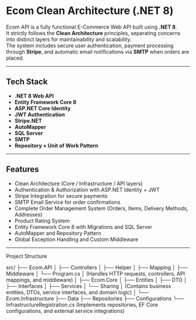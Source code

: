 # Ecom Clean Architecture (.NET 8)

Ecom API is a fully functional E-Commerce Web API built using **.NET 8**.  
It strictly follows the **Clean Architecture** principles, separating concerns into distinct layers for maintainability and scalability.  
The system includes secure user authentication, payment processing through **Stripe**, and automatic email notifications via **SMTP** when orders are placed.

---

## Tech Stack

- **.NET 8 Web API**  
- **Entity Framework Core 8**  
- **ASP.NET Core Identity**  
- **JWT Authentication**  
- **Stripe.NET**  
- **AutoMapper**  
- **SQL Server**  
- **SMTP**  
- **Repository + Unit of Work Pattern**  

---

## Features

- Clean Architecture (Core / Infrastructure / API layers)  
- Authentication & Authorization with ASP.NET Identity + JWT  
- Stripe Integration for secure payments  
- SMTP Email Service for order confirmations  
- Complete Order Management System (Orders, Items, Delivery Methods, Addresses)  
- Product Rating System  
- Entity Framework Core 8 with Migrations and SQL Server  
- AutoMapper and Repository Pattern  
- Global Exception Handling and Custom Middleware  

---
Project Structure

src/
├── Ecom.API
│   ├── Controllers
│   ├── Helper
│   ├── Mapping
│   ├── Middleware
│   └── Program.cs
│   (Handles HTTP requests, controllers, API mappings, and middleware)
│
├── Ecom.Core
│   ├── Entities
│   ├── DTO
│   ├── Interfaces
│   ├── Services
│   └── Sharing
│   (Contains business entities, DTOs, service interfaces, and domain logic)
│
└── Ecom.Infrastructure
    ├── Data
    ├── Repositories
    ├── Configurations
    └── InfrastructureRegistration.cs
    (Implements repositories, EF Core configurations, and external service integrations)

